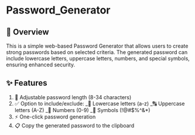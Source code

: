 # Password_Generator

## 📌 Overview
This is a simple web-based Password Generator that allows users to create strong passwords based on selected criteria. The generated password can include lowercase letters, uppercase letters, numbers, and special symbols, ensuring enhanced security.

## ✨ Features
1. 🔢 Adjustable password length (8-34 characters)
2. ✅ Option to include/exclude:
   _🔡 Lowercase letters (a-z)
   _🔠 Uppercase letters (A-Z)
   _🔢 Numbers (0-9)
   _🔣 Symbols (!@#$%^&*)
3. ⚡ One-click password generation
4. 📋 Copy the generated password to the clipboard


